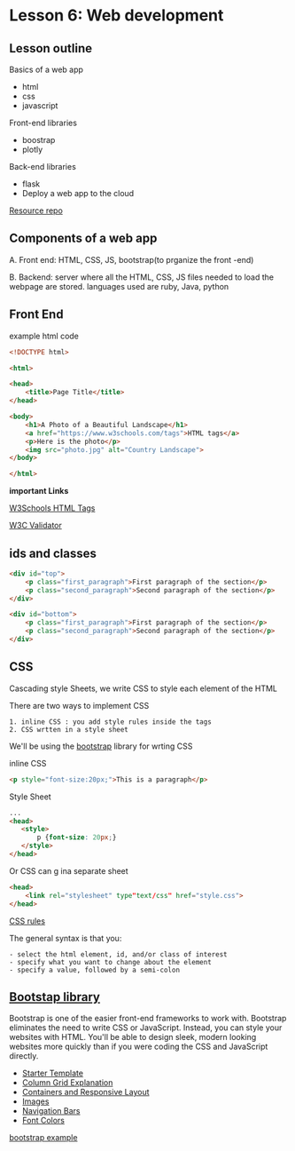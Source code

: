 # Lesson 6: Web development

## Lesson outline

Basics of a web app
  - html
  - css  
  - javascript

Front-end libraries
  - boostrap
  - plotly

Back-end libraries
  - flask
  - Deploy a web app to the cloud
  
[Resource repo](https://github.com/udacity/DSND_Term2/tree/master/lessons/WebDevelopment)

## Components of a web app

A. Front end: HTML, CSS, JS, bootstrap(to prganize the front -end)

B. Backend: server where all the HTML, CSS, JS files needed to load the webpage are stored. languages used are ruby, Java, python

## Front End
 
example html code
```html
<!DOCTYPE html>

<html>

<head>
    <title>Page Title</title>
</head>

<body>
    <h1>A Photo of a Beautiful Landscape</h1>
    <a href="https://www.w3schools.com/tags">HTML tags</a>
    <p>Here is the photo</p>
    <img src="photo.jpg" alt="Country Landscape">
</body>

</html>
```

**important Links**

[W3Schools HTML Tags](https://www.w3schools.com/tags/default.asp)

[W3C Validator](https://validator.w3.org/#validate_by_input)


## ids and classes

```html
<div id="top">
    <p class="first_paragraph">First paragraph of the section</p>
    <p class="second_paragraph">Second paragraph of the section</p>
</div>

<div id="bottom">
    <p class="first_paragraph">First paragraph of the section</p>
    <p class="second_paragraph">Second paragraph of the section</p>
</div>
```

## CSS
 
Cascading style Sheets, we write CSS to style each element of the HTML

There are two ways to implement CSS

    1. inline CSS : you add style rules inside the tags
    2. CSS wrtten in a style sheet
    
We'll be using the [bootstrap](https://getbootstrap.com/) library for wrting CSS

inline CSS
```html
<p style="font-size:20px;">This is a paragraph</p>
```

Style Sheet
```html
...
<head>
   <style>
       p {font-size: 20px;}
   </style>
</head>
```

Or CSS can g ina separate sheet
```html
<head>
    <link rel="stylesheet" type"text/css" href="style.css">
</head>
```

[CSS rules](https://www.w3schools.com/css/default.asp)

The general syntax is that you:

    - select the html element, id, and/or class of interest
    - specify what you want to change about the element
    - specify a value, followed by a semi-colon
    
## [Bootstap library](https://getbootstrap.com/)

Bootstrap is one of the easier front-end frameworks to work with. Bootstrap eliminates the need to write CSS or JavaScript. Instead, you can style your websites with HTML. You'll be able to design sleek, modern looking websites more quickly than if you were coding the CSS and JavaScript directly.

- [Starter Template](https://getbootstrap.com/docs/4.0/getting-started/introduction/#starter-template)
- [Column Grid Explanation](https://getbootstrap.com/docs/4.0/layout/grid/)
- [Containers and Responsive Layout](https://getbootstrap.com/docs/4.0/layout/overview/)
- [Images](https://getbootstrap.com/docs/4.0/content/images/)
- [Navigation Bars](https://getbootstrap.com/docs/4.0/components/navbar/)
- [Font Colors](https://getbootstrap.com/docs/4.0/utilities/colors/)

[bootstrap example](https://youtu.be/KsrqjguHWUI)

